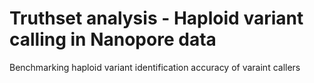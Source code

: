 # Truthset analysis - Haploid variant calling in Nanopore data
Benchmarking haploid variant identification accuracy of varaint callers
